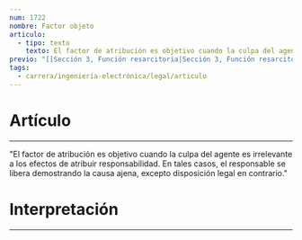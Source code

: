 ```yaml
---
num: 1722
nombre: Factor objeto
articulo:
  - tipo: texto
    texto: El factor de atribución es objetivo cuando la culpa del agente es irrelevante a los efectos de atribuir responsabilidad. En tales casos, el responsable se libera demostrando la causa ajena, excepto disposición legal en contrario.
previo: "[[Sección 3, Función resarcitoria|Sección 3, Función resarcitoria]]"
tags:
  - carrera/ingeniería-electrónica/legal/articulo
---
```

# Artículo
---
"El factor de atribución es objetivo cuando la culpa del agente es irrelevante a los efectos de atribuir responsabilidad. En tales casos, el responsable se libera demostrando la causa ajena, excepto disposición legal en contrario."

# Interpretación
---


